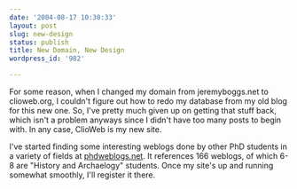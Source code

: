 ```yaml
---
date: '2004-08-17 10:30:33'
layout: post
slug: new-design
status: publish
title: New Domain, New Design
wordpress_id: '982'

---
```


For some reason, when I changed my domain from jeremyboggs.net to clioweb.org, I couldn't figure out how to redo my database from my old blog for this new one. So, I've pretty much given up on getting that stuff back, which isn't a problem anyways since I didn't have too many posts to begin with. In any case, ClioWeb is my new site.




I've started finding some interesting weblogs done by other PhD students in a variety of fields at [phdweblogs.net](http://phdweblogs.net). It references 166 weblogs, of which 6-8 are "History and Archaelogy" students. Once my site's up and running somewhat smoothly, I'll register it there.
